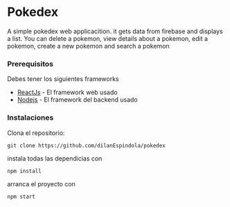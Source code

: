 # Pokedex
A simple pokedex web applicacition. it gets data from firebase and displays a list. You can delete a pokemon, view details about a pokemon, edit a pokemon, create a new pokemon and search a pokemon

### Prerequisitos

Debes tener los siguientes frameworks

* [ReactJs](https://reactjs.org/docs/getting-started.html) - El framework web usado
* [Nodejs](https://nodejs.org/en/) - El framework del backend usado

### Instalaciones


Clona el repositorio: 
```
git clone https://github.com/dilanEspindola/pokedex
```
instala todas las dependicias con 
```
npm install
```
arranca el proyecto con 
```
npm start
```
